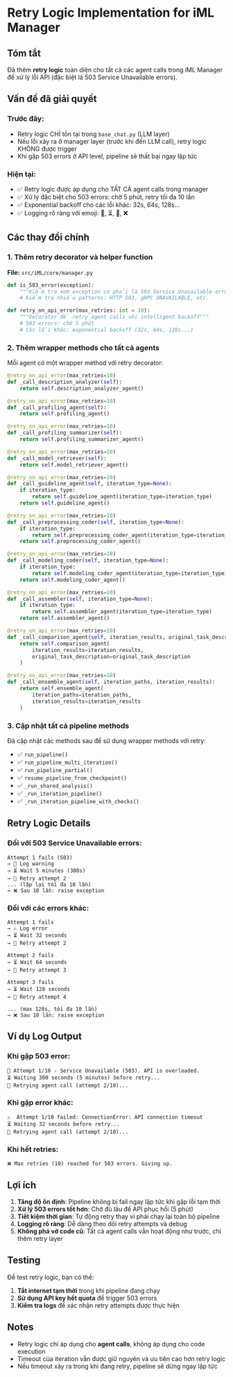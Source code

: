 # Retry Logic Implementation for iML Manager

## Tóm tắt

Đã thêm **retry logic** toàn diện cho tất cả các agent calls trong iML Manager để xử lý lỗi API (đặc biệt là 503 Service Unavailable errors).

## Vấn đề đã giải quyết

### Trước đây:
- Retry logic CHỈ tồn tại trong `base_chat.py` (LLM layer)
- Nếu lỗi xảy ra ở manager layer (trước khi đến LLM call), retry logic KHÔNG được trigger
- Khi gặp 503 errors ở API level, pipeline sẽ thất bại ngay lập tức

### Hiện tại:
- ✅ Retry logic được áp dụng cho TẤT CẢ agent calls trong manager
- ✅ Xử lý đặc biệt cho 503 errors: chờ 5 phút, retry tối đa 10 lần
- ✅ Exponential backoff cho các lỗi khác: 32s, 64s, 128s...
- ✅ Logging rõ ràng với emoji: 🔄, ⏳, 🔁, ❌

## Các thay đổi chính

### 1. Thêm retry decorator và helper function
**File:** `src/iML/core/manager.py`

```python
def is_503_error(exception):
    """Kiểm tra xem exception có phải là 503 Service Unavailable error không"""
    # Kiểm tra nhiều patterns: HTTP 503, gRPC UNAVAILABLE, etc.

def retry_on_api_error(max_retries: int = 10):
    """Decorator để retry agent calls với intelligent backoff"""
    # 503 errors: chờ 5 phút
    # Các lỗi khác: exponential backoff (32s, 64s, 128s...)
```

### 2. Thêm wrapper methods cho tất cả agents
Mỗi agent có một wrapper method với retry decorator:

```python
@retry_on_api_error(max_retries=10)
def _call_description_analyzer(self):
    return self.description_analyzer_agent()

@retry_on_api_error(max_retries=10)
def _call_profiling_agent(self):
    return self.profiling_agent()

@retry_on_api_error(max_retries=10)
def _call_profiling_summarizer(self):
    return self.profiling_summarizer_agent()

@retry_on_api_error(max_retries=10)
def _call_model_retriever(self):
    return self.model_retriever_agent()

@retry_on_api_error(max_retries=10)
def _call_guideline_agent(self, iteration_type=None):
    if iteration_type:
        return self.guideline_agent(iteration_type=iteration_type)
    return self.guideline_agent()

@retry_on_api_error(max_retries=10)
def _call_preprocessing_coder(self, iteration_type=None):
    if iteration_type:
        return self.preprocessing_coder_agent(iteration_type=iteration_type)
    return self.preprocessing_coder_agent()

@retry_on_api_error(max_retries=10)
def _call_modeling_coder(self, iteration_type=None):
    if iteration_type:
        return self.modeling_coder_agent(iteration_type=iteration_type)
    return self.modeling_coder_agent()

@retry_on_api_error(max_retries=10)
def _call_assembler(self, iteration_type=None):
    if iteration_type:
        return self.assembler_agent(iteration_type=iteration_type)
    return self.assembler_agent()

@retry_on_api_error(max_retries=10)
def _call_comparison_agent(self, iteration_results, original_task_description):
    return self.comparison_agent(
        iteration_results=iteration_results,
        original_task_description=original_task_description
    )

@retry_on_api_error(max_retries=10)
def _call_ensemble_agent(self, iteration_paths, iteration_results):
    return self.ensemble_agent(
        iteration_paths=iteration_paths,
        iteration_results=iteration_results
    )
```

### 3. Cập nhật tất cả pipeline methods
Đã cập nhật các methods sau để sử dụng wrapper methods với retry:

- ✅ `run_pipeline()`
- ✅ `run_pipeline_multi_iteration()`
- ✅ `run_pipeline_partial()`
- ✅ `resume_pipeline_from_checkpoint()`
- ✅ `_run_shared_analysis()`
- ✅ `_run_iteration_pipeline()`
- ✅ `_run_iteration_pipeline_with_checks()`

## Retry Logic Details

### Đối với 503 Service Unavailable errors:
```
Attempt 1 fails (503) 
→ 🔄 Log warning
→ ⏳ Wait 5 minutes (300s)
→ 🔁 Retry attempt 2
... (lặp lại tối đa 10 lần)
→ ❌ Sau 10 lần: raise exception
```

### Đối với các errors khác:
```
Attempt 1 fails 
→ ⚠️ Log error
→ ⏳ Wait 32 seconds
→ 🔁 Retry attempt 2

Attempt 2 fails
→ ⏳ Wait 64 seconds
→ 🔁 Retry attempt 3

Attempt 3 fails
→ ⏳ Wait 128 seconds
→ 🔁 Retry attempt 4

... (max 128s, tối đa 10 lần)
→ ❌ Sau 10 lần: raise exception
```

## Ví dụ Log Output

### Khi gặp 503 error:
```
🔄 Attempt 1/10 - Service Unavailable (503). API is overloaded.
⏳ Waiting 300 seconds (5 minutes) before retry...
🔁 Retrying agent call (attempt 2/10)...
```

### Khi gặp error khác:
```
⚠️  Attempt 1/10 failed: ConnectionError: API connection timeout
⏳ Waiting 32 seconds before retry...
🔁 Retrying agent call (attempt 2/10)...
```

### Khi hết retries:
```
❌ Max retries (10) reached for 503 errors. Giving up.
```

## Lợi ích

1. **Tăng độ ổn định**: Pipeline không bị fail ngay lập tức khi gặp lỗi tạm thời
2. **Xử lý 503 errors tốt hơn**: Chờ đủ lâu để API phục hồi (5 phút)
3. **Tiết kiệm thời gian**: Tự động retry thay vì phải chạy lại toàn bộ pipeline
4. **Logging rõ ràng**: Dễ dàng theo dõi retry attempts và debug
5. **Không phá vỡ code cũ**: Tất cả agent calls vẫn hoạt động như trước, chỉ thêm retry layer

## Testing

Để test retry logic, bạn có thể:

1. **Tắt internet tạm thời** trong khi pipeline đang chạy
2. **Sử dụng API key hết quota** để trigger 503 errors
3. **Kiểm tra logs** để xác nhận retry attempts được thực hiện

## Notes

- Retry logic chỉ áp dụng cho **agent calls**, không áp dụng cho code execution
- Timeout của iteration vẫn được giữ nguyên và ưu tiên cao hơn retry logic
- Nếu timeout xảy ra trong khi đang retry, pipeline sẽ dừng ngay lập tức

